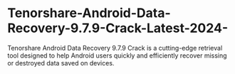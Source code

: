 # Tenorshare-Android-Data-Recovery-9.7.9-Crack-Latest-2024-
Tenorshare Android Data Recovery 9.7.9 Crack is a cutting-edge retrieval tool designed to help Android users quickly and efficiently recover missing or destroyed data saved on devices.
